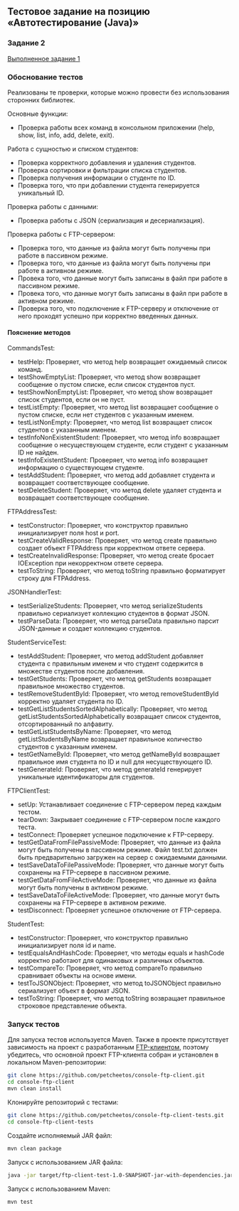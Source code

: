 ## Тестовое задание на позицию «Автотестирование (Java)»

### Задание 2
[Выполненное задание 1](https://github.com/petcheetos/console-ftp-client)

### Обоснование тестов

Реализованы те проверки, которые можно провести без использования сторонних библиотек.

Основные функции:

- Проверка работы всех команд в консольном приложении (help, show, list, info, add, delete, exit).

Работа с сущностью и списком студентов:

- Проверка корректного добавления и удаления студентов.
- Проверка сортировки и фильтрации списка студентов.
- Проверка получения информации о студенте по ID.
- Проверка того, что при добавлении студента генерируется уникальный ID.

Проверка работы с данными:

- Проверка работы с JSON (сериализация и десериализация).

Проверка работы с FTP-сервером:

- Проверка того, что данные из файла могут быть получены при работе в пассивном режиме.
- Проверка того, что данные из файла могут быть получены при работе в активном режиме.
- Провека того, что данные могут быть записаны в файл при работе в пассивном режиме.
- Провека того, что данные могут быть записаны в файл при работе в активном режиме.
- Проверка того, что подключение к FTP-серверу и отключение от него проходят успешно при корректно введенных данных.

#### Пояснение методов
CommandsTest:
- testHelp: Проверяет, что метод help возвращает ожидаемый список команд.
- testShowEmptyList: Проверяет, что метод show возвращает сообщение о пустом списке, если список студентов пуст.
- testShowNonEmptyList: Проверяет, что метод show возвращает список студентов, если он не пуст.
- testListEmpty: Проверяет, что метод list возвращает сообщение о пустом списке, если нет студентов с указанным именем.
- testListNonEmpty: Проверяет, что метод list возвращает список студентов с указанным именем.
- testInfoNonExistentStudent: Проверяет, что метод info возвращает сообщение о несуществующем студенте, если студент с указанным ID не найден.
- testInfoExistentStudent: Проверяет, что метод info возвращает информацию о существующем студенте.
- testAddStudent: Проверяет, что метод add добавляет студента и возвращает соответствующее сообщение.
- testDeleteStudent: Проверяет, что метод delete удаляет студента и возвращает соответствующее сообщение.

FTPAddressTest:
- testConstructor: Проверяет, что конструктор правильно инициализирует поля host и port.
- testCreateValidResponse: Проверяет, что метод create правильно создает объект FTPAddress при корректном ответе сервера.
- testCreateInvalidResponse: Проверяет, что метод create бросает IOException при некорректном ответе сервера.
- testToString: Проверяет, что метод toString правильно форматирует строку для FTPAddress.

JSONHandlerTest:
- testSerializeStudents: Проверяет, что метод serializeStudents правильно сериализует коллекцию студентов в формат JSON.
- testParseData: Проверяет, что метод parseData правильно парсит JSON-данные и создает коллекцию студентов.

StudentServiceTest:
- testAddStudent: Проверяет, что метод addStudent добавляет студента с правильным именем и что студент содержится в множестве студентов после добавления.
- testGetStudents: Проверяет, что метод getStudents возвращает правильное множество студентов.
- testRemoveStudentById: Проверяет, что метод removeStudentById корректно удаляет студента по ID.
- testGetListStudentsSortedAlphabetically: Проверяет, что метод getListStudentsSortedAlphabetically возвращает список студентов, отсортированный по алфавиту.
- testGetListStudentsByName: Проверяет, что метод getListStudentsByName возвращает правильное количество студентов с указанным именем.
- testGetNameById: Проверяет, что метод getNameById возвращает правильное имя студента по ID и null для несуществующего ID.
- testGenerateId: Проверяет, что метод generateId генерирует уникальные идентификаторы для студентов.

FTPClientTest:
- setUp: Устанавливает соединение с FTP-сервером перед каждым тестом.
- tearDown: Закрывает соединение с FTP-сервером после каждого теста.
- testConnect: Проверяет успешное подключение к FTP-серверу.
- testGetDataFromFilePassiveMode: Проверяет, что данные из файла могут быть получены в пассивном режиме. Файл test.txt должен быть предварительно загружен на сервер с ожидаемыми данными.
- testSaveDataToFilePassiveMode: Проверяет, что данные могут быть сохранены на FTP-сервере в пассивном режиме.
- testGetDataFromFileActiveMode: Проверяет, что данные из файла могут быть получены в активном режиме.
- testSaveDataToFileActiveMode: Проверяет, что данные могут быть сохранены на FTP-сервере в активном режиме.
- testDisconnect: Проверяет успешное отключение от FTP-сервера.

StudentTest:
- testConstructor: Проверяет, что конструктор правильно инициализирует поля id и name.
- testEqualsAndHashCode: Проверяет, что методы equals и hashCode корректно работают для одинаковых и различных объектов.
- testCompareTo: Проверяет, что метод compareTo правильно сравнивает объекты на основе имени.
- testToJSONObject: Проверяет, что метод toJSONObject правильно сериализует объект в формат JSON.
- testToString: Проверяет, что метод toString возвращает правильное строковое представление объекта.

### Запуск тестов
Для запуска тестов используется Maven.
Также в проекте присутствует зависимость на проект с разработанным [FTP-клиентом](https://github.com/petcheetos/console-ftp-client), поэтому убедитесь, что основной проект FTP-клиента собран и установлен в локальном Maven-репозитории:
```bash
git clone https://github.com/petcheetos/console-ftp-client.git
cd console-ftp-client
mvn clean install
```
Клонируйте репозиторий с тестами:
```bash
git clone https://github.com/petcheetos/console-ftp-client-tests.git
cd console-ftp-client-tests
```

Создайте исполняемый JAR файл:
```bash
mvn clean package
```

Запуск с использованием JAR файла:
```bash
java -jar target/ftp-client-test-1.0-SNAPSHOT-jar-with-dependencies.jar testng.xml
```
Запуск с использованием Maven:
```bash
mvn test
```

